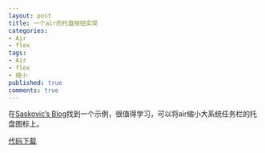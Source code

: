 ```yaml
---
layout: post
title: 一个air的托盘按钮实现
categories:
- Air
- flex
tags:
- Air
- flex
- 缩小
published: true
comments: true
---
```

<p>在<a href="http://www.saskovic.com/blog/?p=5" target="_blank">Saskovic’s Blog</a>找到一个示例，很值得学习，可以将air缩小大系统任务栏的托盘图标上。</p>

<p><a href="http://www.saskovic.com/blog/?p=5">代码下载</a></p>
